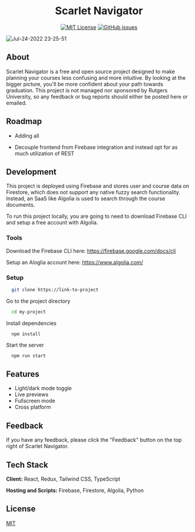 # <h1 align="center">Scarlet Navigator</h1>

<div align="center">
  
 <a href="">[![MIT License](https://img.shields.io/badge/License-MIT-green.svg)](https://choosealicense.com/licenses/mit/)</a>
 <a href="">[![GitHub issues](https://img.shields.io/github/issues/kevinmonisit/Scarlet-Navigator)](https://github.com/kevinmonisit/Scarlet-Navigator/issues)</a>
  
</div>

![Jul-24-2022 23-25-51](https://user-images.githubusercontent.com/7038712/183774963-b091457b-9010-4d57-8a66-e46ace5b7c76.gif)

## About
Scarlet Navigator is a free and open source project designed to make planning your courses less confusing and more intuitive. By looking at the bigger picture, you'll be more confident about your path towards graduation. This project is not managed nor sponsored by Rutgers University, so any feedback or bug reports should either be posted here or emailed.


## Roadmap

- Adding all

- Decouple frontend from Firebase integration and instead opt for as much utilization of REST


## Development

This project is deployed using Firebase and stores user and course data on Firestore, which does not support any native
fuzzy search functionality. Instead, an SaaS like Algolia is used to search through the course documents.

To run this project locally, you are going to need to download Firebase CLI and setup a free account with Algolia.

### Tools
Download the Firebase CLI here: https://firebase.google.com/docs/cli

Setup an Aloglia account here: https://www.algolia.com/

### Setup

```bash
  git clone https://link-to-project
```

Go to the project directory

```bash
  cd my-project
```

Install dependencies

```bashƒ
  npm install
```

Start the server

```bash
  npm run start
```


## Features

- Light/dark mode toggle
- Live previews
- Fullscreen mode
- Cross platform


## Feedback

If you have any feedback, please click the "Feedback" button on the top right of Scarlet Navigator.


## Tech Stack

**Client:** React, Redux, Tailwind CSS, TypeScript

**Hosting and Scripts:** Firebase, Firestore, Algolia, Python


## License

[MIT](https://choosealicense.com/licenses/mit/)

